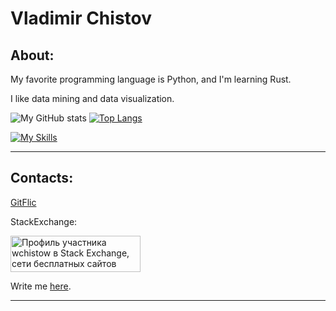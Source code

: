 # Vladimir Chistov
## About:

My favorite programming language is Python, and I'm learning Rust.

I like data mining and data visualization.

![My GitHub stats](https://github-readme-stats.vercel.app/api?username=wchistow&show_icons=true&theme=transparent) [![Top Langs](https://github-readme-stats-git-masterrstaa-rickstaa.vercel.app/api/top-langs/?username=wchistow&layout=compact)](https://github.com/anuraghazra/github-readme-stats)

[![My Skills](https://skillicons.dev/icons?i=python,django,rust,git,stackoverflow,github,markdown)](https://skillicons.dev)

---

## Contacts:

[GitFlic](https://gitflic.ru/user/wchistow)

StackExchange:

<a href="https://stackexchange.com/users/25638983"><img src="https://stackexchange.com/users/flair/25638983.png" width="208" height="58" alt="Профиль участника wchistow в Stack Exchange, сети бесплатных сайтов вопросов и ответов, управляемых сообществом" title="Профиль участника wchistow в Stack Exchange, сети бесплатных сайтов вопросов и ответов, управляемых сообществом"></a>

Write me [here](https://github.com/wchistow/wchistow/discussions/1).

---
